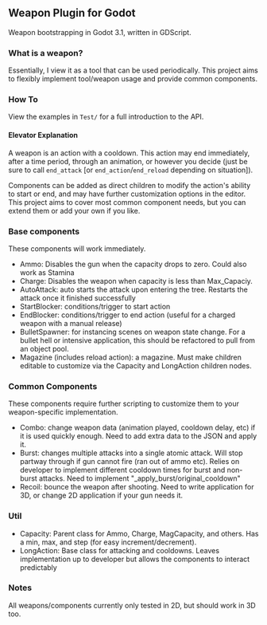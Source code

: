 ## Weapon Plugin for Godot

Weapon bootstrapping in Godot 3.1, written in GDScript.

### What is a weapon?

Essentially, I view it as a tool that can be used periodically. 
This project aims to flexibly implement tool/weapon usage and provide common components.

### How To

View the examples in `Test/` for a full introduction to the API.

#### Elevator Explanation

A weapon is an action with a cooldown.
This action may end immediately, after a time period, through an animation, or however you decide (just be sure to call `end_attack` [or `end_action`/`end_reload` depending on situation]).

Components can be added as direct children to modify the action's ability to start or end, and may have further customization options in the editor.
This project aims to cover most common component needs, but you can extend them or add your own if you like.

### Base components

These components will work immediately.

- Ammo: Disables the gun when the capacity drops to zero. Could also work as Stamina
- Charge: Disables the weapon when capacity is less than Max_Capaciy. 
- AutoAttack: auto starts the attack upon entering the tree. Restarts the attack once it finished successfully
- StartBlocker: conditions/trigger to start action
- EndBlocker: conditions/trigger to end action (useful for a charged weapon with a manual release)
- BulletSpawner: for instancing scenes on weapon state change. For a bullet hell or intensive application, this should be refactored to pull from an object pool.
- Magazine (includes reload action): a magazine. Must make children editable to customize via the Capacity and LongAction children nodes.

### Common Components

These components require further scripting to customize them to your weapon-specific implementation.

- Combo: change weapon data (animation played, cooldown delay, etc) if it is used quickly enough. Need to add extra data to the JSON and apply it.
- Burst: changes multiple attacks into a single atomic attack. Will stop partway through if gun cannot fire (ran out of ammo etc). Relies on developer to implement different cooldown times for burst and non-burst attacks. Need to implement "_apply_burst/original_cooldown"
- Recoil: bounce the weapon after shooting. Need to write application for 3D, or change 2D application if your gun needs it.


### Util

- Capacity: Parent class for Ammo, Charge, MagCapacity, and others. Has a min, max, and step (for easy increment/decrement).
- LongAction: Base class for attacking and cooldowns. Leaves implementation up to developer but allows the components to interact predictably

### Notes

All weapons/components currently only tested in 2D, but should work in 3D too.